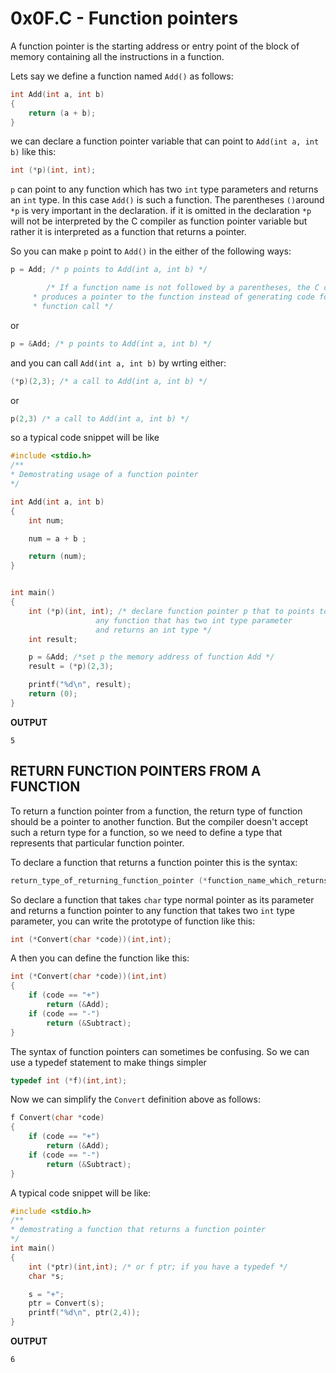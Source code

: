 # 0x0F.C - Function pointers

A function pointer is the starting address or entry point of the block of
memory containing all the instructions in a function.

Lets say we define a function named `Add()` as follows:
```C
int Add(int a, int b)
{
	return (a + b);
}
```
we can declare a function pointer variable that can point to `Add(int a, int b)` like this:
```C
int (*p)(int, int);


```
`p` can point to any function which has two `int` type parameters and returns
an `int` type. In this case `Add()` is such a function. The parentheses `()`around
`*p` is very important in the declaration. if it is omitted in the 
declaration `*p` will not be interpreted by the C compiler as function pointer
variable but rather it is interpreted as a function that returns a pointer.


So you can make `p` point to `Add()` in the either of the following ways:
```C
p = Add; /* p points to Add(int a, int b) */

        /* If a function name is not followed by a parentheses, the C compiler
	 * produces a pointer to the function instead of generating code for a
	 * function call */
```
or 
```C
p = &Add; /* p points to Add(int a, int b) */
```
and you can call `Add(int a, int b)` by wrting either:
```C
(*p)(2,3); /* a call to Add(int a, int b) */
```
or 
```C
p(2,3) /* a call to Add(int a, int b) */
```

so a typical code snippet will be like
```C
#include <stdio.h>
/**
* Demostrating usage of a function pointer 
*/

int Add(int a, int b)
{
	int num;

	num = a + b ; 

	return (num);
}


int main()
{
	int (*p)(int, int); /* declare function pointer p that to points to
			       any function that has two int type parameter
			       and returns an int type */
	int result;

	p = &Add; /*set p the memory address of function Add */ 
	result = (*p)(2,3); 

	printf("%d\n", result);
	return (0);
}
```
**OUTPUT**
```Shell
5

```


## RETURN FUNCTION POINTERS FROM A FUNCTION

To return a function pointer from a function, the return type of function
should be a pointer to another function. But the compiler doesn't accept such
a return type for a function, so we need to define a type that represents that
particular function pointer.

To declare a function that returns a function pointer this is the syntax:
```C
return_type_of_returning_function_pointer (*function_name_which_returns_function_pointer)(actual_function_parameters)(returning_function_parameters)
```

So declare a function that takes `char` type normal pointer as its parameter and returns a function
pointer to any function that takes two `int` type parameter, you can write the
prototype of function like this:
```C
int (*Convert(char *code))(int,int);
```
A then you can define the function like this:
```C
int (*Convert(char *code))(int,int)
{
	if (code == "+") 
		return (&Add);
	if (code == "-")
		return (&Subtract);
}
```

The syntax of function pointers can sometimes be confusing. So we can use a
typedef statement to make things simpler
```C
typedef int (*f)(int,int);
```
Now we can simplify the `Convert` definition above as follows:
```C
f Convert(char *code)
{
	if (code == "+") 
		return (&Add);
	if (code == "-")
		return (&Subtract);
}

```
A typical code snippet will be like:
```C
#include <stdio.h>
/** 
* demostrating a function that returns a function pointer
*/
int main()
{
	int (*ptr)(int,int); /* or f ptr; if you have a typedef */
	char *s;

	s = "+";
	ptr = Convert(s);
	printf("%d\n", ptr(2,4));
}
```
**OUTPUT**
```Shell
6
```






